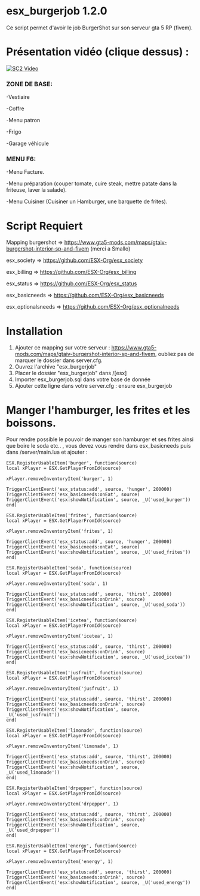 # esx_burgerjob 1.2.0
Ce script permet d'avoir le job BurgerShot sur son serveur gta 5 RP (fivem).

# Présentation vidéo (clique dessus) : 

[![SC2 Video](http://img.youtube.com/vi/a4xZCacduKo/0.jpg)](http://www.youtube.com/watch?v=a4xZCacduKo "Présentation - Clique pour regarder")

### ZONE DE BASE:

-Vestiaire

-Coffre

-Menu patron

-Frigo 

-Garage véhicule

### MENU F6:

-Menu Facture.

-Menu préparation (couper tomate, cuire steak, mettre patate dans la friteuse, laver la salade).

-Menu Cuisiner (Cuisiner un Hamburger, une barquette de frites).

# Script Requiert
Mapping burgershot => https://www.gta5-mods.com/maps/gtaiv-burgershot-interior-sp-and-fivem  (merci a Smallo)

esx_society => https://github.com/ESX-Org/esx_society

esx_billing => https://github.com/ESX-Org/esx_billing

esx_status => https://github.com/ESX-Org/esx_status

esx_basicneeds => https://github.com/ESX-Org/esx_basicneeds

esx_optionalsneeds => https://github.com/ESX-Org/esx_optionalneeds

# Installation
1) Ajouter ce mapping sur votre serveur : https://www.gta5-mods.com/maps/gtaiv-burgershot-interior-sp-and-fivem, oubliez pas de marquer le dossier dans server.cfg.
2) Ouvrez l'archive "esx_burgerjob"
3) Placer le dossier "esx_burgerjob" dans /[esx]
4) Importer esx_burgerjob.sql dans votre base de donnée
5) Ajouter cette ligne dans votre server.cfg : ensure esx_burgerjob

# Manger l'hamburger, les frites et les boissons.
Pour rendre possible le pouvoir de manger son hamburger et ses frites ainsi que boire le soda etc.. , vous devez vous rendre dans esx_basicneeds puis dans /server/main.lua et ajouter : 

    ESX.RegisterUsableItem('burger', function(source)
	local xPlayer = ESX.GetPlayerFromId(source)

	xPlayer.removeInventoryItem('burger', 1)

	TriggerClientEvent('esx_status:add', source, 'hunger', 200000)
	TriggerClientEvent('esx_basicneeds:onEat', source)
	TriggerClientEvent('esx:showNotification', source, _U('used_burger'))
    end)

    ESX.RegisterUsableItem('frites', function(source)
	local xPlayer = ESX.GetPlayerFromId(source)

	xPlayer.removeInventoryItem('frites', 1)

	TriggerClientEvent('esx_status:add', source, 'hunger', 200000)
	TriggerClientEvent('esx_basicneeds:onEat', source)
	TriggerClientEvent('esx:showNotification', source, _U('used_frites'))
    end)

    ESX.RegisterUsableItem('soda', function(source)
	local xPlayer = ESX.GetPlayerFromId(source)

	xPlayer.removeInventoryItem('soda', 1)

	TriggerClientEvent('esx_status:add', source, 'thirst', 200000)
	TriggerClientEvent('esx_basicneeds:onDrink', source)
	TriggerClientEvent('esx:showNotification', source, _U('used_soda'))
    end)

    ESX.RegisterUsableItem('icetea', function(source)
	local xPlayer = ESX.GetPlayerFromId(source)

	xPlayer.removeInventoryItem('icetea', 1)

	TriggerClientEvent('esx_status:add', source, 'thirst', 200000)
	TriggerClientEvent('esx_basicneeds:onDrink', source)
	TriggerClientEvent('esx:showNotification', source, _U('used_icetea'))
    end)

    ESX.RegisterUsableItem('jusfruit', function(source)
	local xPlayer = ESX.GetPlayerFromId(source)

	xPlayer.removeInventoryItem('jusfruit', 1)

	TriggerClientEvent('esx_status:add', source, 'thirst', 200000)
	TriggerClientEvent('esx_basicneeds:onDrink', source)
	TriggerClientEvent('esx:showNotification', source, _U('used_jusfruit'))
    end)

    ESX.RegisterUsableItem('limonade', function(source)
	local xPlayer = ESX.GetPlayerFromId(source)

	xPlayer.removeInventoryItem('limonade', 1)

	TriggerClientEvent('esx_status:add', source, 'thirst', 200000)
	TriggerClientEvent('esx_basicneeds:onDrink', source)
	TriggerClientEvent('esx:showNotification', source, _U('used_limonade'))
    end)

    ESX.RegisterUsableItem('drpepper', function(source)
	local xPlayer = ESX.GetPlayerFromId(source)

	xPlayer.removeInventoryItem('drpepper', 1)

	TriggerClientEvent('esx_status:add', source, 'thirst', 200000)
	TriggerClientEvent('esx_basicneeds:onDrink', source)
	TriggerClientEvent('esx:showNotification', source, _U('used_drpepper'))
    end)

    ESX.RegisterUsableItem('energy', function(source)
	local xPlayer = ESX.GetPlayerFromId(source)

	xPlayer.removeInventoryItem('energy', 1)

	TriggerClientEvent('esx_status:add', source, 'thirst', 200000)
	TriggerClientEvent('esx_basicneeds:onDrink', source)
	TriggerClientEvent('esx:showNotification', source, _U('used_energy'))
    end)
